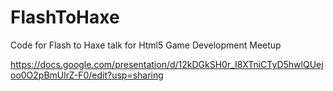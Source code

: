 # FlashToHaxe
Code for Flash to Haxe talk for Html5 Game Development Meetup

https://docs.google.com/presentation/d/12kDGkSH0r_I8XTniCTyD5hwlQUejoo0O2pBmUlrZ-F0/edit?usp=sharing
